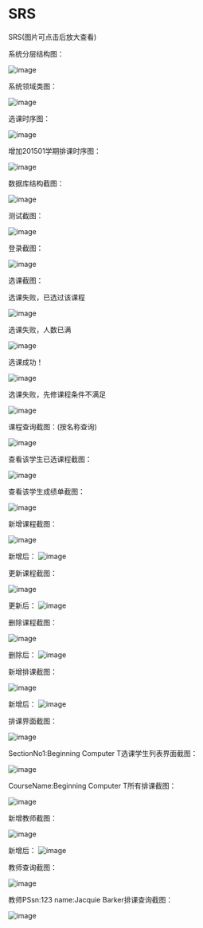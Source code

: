 # SRS
SRS(图片可点击后放大查看)

系统分层结构图：

![image](https://github.com/mango1995/SRS/blob/master/pic/20.png)

系统领域类图：

![image](https://github.com/mango1995/SRS/blob/master/pic/SRS.png)

选课时序图：

![image](https://github.com/mango1995/SRS/blob/master/pic/22.png)

增加201501学期排课时序图：

![image](https://github.com/mango1995/SRS/blob/master/pic/23.png)

数据库结构截图：

![image](https://github.com/mango1995/SRS/blob/master/pic/21.png)

测试截图：

![image](https://github.com/mango1995/SRS/blob/master/pic/19.png)

登录截图：

![image](https://github.com/mango1995/SRS/blob/master/pic/1.png)

选课截图：

选课失败，已选过该课程

![image](https://github.com/mango1995/SRS/blob/master/pic/2.png)

选课失败，人数已满

![image](https://github.com/mango1995/SRS/blob/master/pic/3.png)

选课成功！

![image](https://github.com/mango1995/SRS/blob/master/pic/4.png)

选课失败，先修课程条件不满足

![image](https://github.com/mango1995/SRS/blob/master/pic/5.png)

课程查询截图：(按名称查询)

![image](https://github.com/mango1995/SRS/blob/master/pic/6.png)

查看该学生已选课程截图：

![image](https://github.com/mango1995/SRS/blob/master/pic/7.png)

查看该学生成绩单截图：

![image](https://github.com/mango1995/SRS/blob/master/pic/8.png)

新增课程截图：

![image](https://github.com/mango1995/SRS/blob/master/pic/9.png)

新增后：
![image](https://github.com/mango1995/SRS/blob/master/pic/9.5.png)

更新课程截图：

![image](https://github.com/mango1995/SRS/blob/master/pic/10.png)

更新后：
![image](https://github.com/mango1995/SRS/blob/master/pic/10.5.png)

删除课程截图：

![image](https://github.com/mango1995/SRS/blob/master/pic/11.png)

删除后：
![image](https://github.com/mango1995/SRS/blob/master/pic/11.5.png)

新增排课截图：

![image](https://github.com/mango1995/SRS/blob/master/pic/13.png)

新增后：
![image](https://github.com/mango1995/SRS/blob/master/pic/13.5.png)

排课界面截图：

![image](https://github.com/mango1995/SRS/blob/master/pic/12.png)

SectionNo1:Beginning Computer T选课学生列表界面截图：

![image](https://github.com/mango1995/SRS/blob/master/pic/14.png)

CourseName:Beginning Computer T所有排课截图：

![image](https://github.com/mango1995/SRS/blob/master/pic/15.png)

新增教师截图：

![image](https://github.com/mango1995/SRS/blob/master/pic/16.png)

新增后：
![image](https://github.com/mango1995/SRS/blob/master/pic/16.5.png)

教师查询截图：

![image](https://github.com/mango1995/SRS/blob/master/pic/18.png)

教师PSsn:123 name:Jacquie Barker排课查询截图：

![image](https://github.com/mango1995/SRS/blob/master/pic/17.png)







